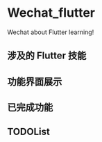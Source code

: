 # Wechat_flutter
Wechat about Flutter learning!
## 涉及的 Flutter 技能
## 功能界面展示
## 已完成功能
## TODOList
[](微信朋友圈)

